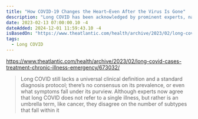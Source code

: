 ```yaml
---
title: "How COVID-19 Changes the Heart—Even After the Virus Is Gone"
description: "Long COVID has been acknowledged by prominent experts, national leaders, and the World Health Organization."
date: 2023-02-13 07:00:00.10 -4
dateAdded: 2024-12-01 11:59:43.10 -4
isBasedOn: "https://www.theatlantic.com/health/archive/2023/02/long-covid-cases-treatment-chronic-illness-emergency/673032/"
tags:
  - Long COVID
---
```


https://www.theatlantic.com/health/archive/2023/02/long-covid-cases-treatment-chronic-illness-emergency/673032/

> Long COVID still lacks a universal clinical definition and a standard diagnosis protocol; there’s no consensus on its prevalence, or even what symptoms fall under its purview. Although experts now agree that long COVID does not refer to a single illness, but rather is an umbrella term, like cancer, they disagree on the number of subtypes that fall within it
